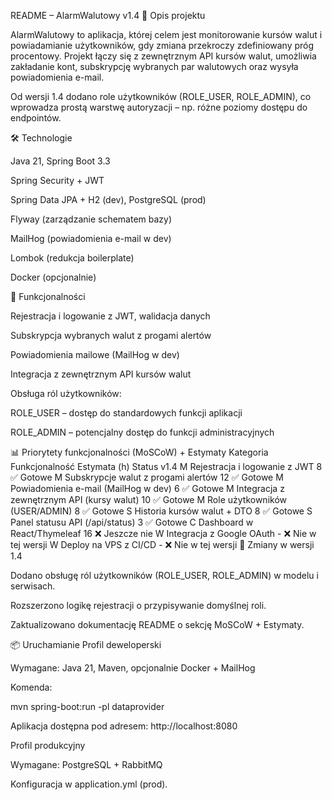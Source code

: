 README – AlarmWalutowy v1.4
🎯 Opis projektu

AlarmWalutowy to aplikacja, której celem jest monitorowanie kursów walut i powiadamianie użytkowników, gdy zmiana przekroczy zdefiniowany próg procentowy.
Projekt łączy się z zewnętrznym API kursów walut, umożliwia zakładanie kont, subskrypcję wybranych par walutowych oraz wysyła powiadomienia e-mail.

Od wersji 1.4 dodano role użytkowników (ROLE_USER, ROLE_ADMIN), co wprowadza prostą warstwę autoryzacji – np. różne poziomy dostępu do endpointów.

🛠 Technologie

Java 21, Spring Boot 3.3

Spring Security + JWT

Spring Data JPA + H2 (dev), PostgreSQL (prod)

Flyway (zarządzanie schematem bazy)

MailHog (powiadomienia e-mail w dev)

Lombok (redukcja boilerplate)

Docker (opcjonalnie)

🚀 Funkcjonalności

Rejestracja i logowanie z JWT, walidacja danych

Subskrypcja wybranych walut z progami alertów

Powiadomienia mailowe (MailHog w dev)

Integracja z zewnętrznym API kursów walut

Obsługa ról użytkowników:

ROLE_USER – dostęp do standardowych funkcji aplikacji

ROLE_ADMIN – potencjalny dostęp do funkcji administracyjnych

📊 Priorytety funkcjonalności (MoSCoW) + Estymaty
Kategoria	Funkcjonalność	Estymata (h)	Status v1.4
M	Rejestracja i logowanie z JWT	8	✅ Gotowe
M	Subskrypcje walut z progami alertów	12	✅ Gotowe
M	Powiadomienia e-mail (MailHog w dev)	6	✅ Gotowe
M	Integracja z zewnętrznym API (kursy walut)	10	✅ Gotowe
M	Role użytkowników (USER/ADMIN)	8	✅ Gotowe
S	Historia kursów walut + DTO	8	✅ Gotowe
S	Panel statusu API (/api/status)	3	✅ Gotowe
C	Dashboard w React/Thymeleaf	16	❌ Jeszcze nie
W	Integracja z Google OAuth	-	❌ Nie w tej wersji
W	Deploy na VPS z CI/CD	-	❌ Nie w tej wersji
🔑 Zmiany w wersji 1.4

Dodano obsługę ról użytkowników (ROLE_USER, ROLE_ADMIN) w modelu i serwisach.

Rozszerzono logikę rejestracji o przypisywanie domyślnej roli.

Zaktualizowano dokumentację README o sekcję MoSCoW + Estymaty.

📦 Uruchamianie
Profil deweloperski

Wymagane: Java 21, Maven, opcjonalnie Docker + MailHog

Komenda:

mvn spring-boot:run -pl dataprovider


Aplikacja dostępna pod adresem: http://localhost:8080

Profil produkcyjny

Wymagane: PostgreSQL + RabbitMQ

Konfiguracja w application.yml (prod).
